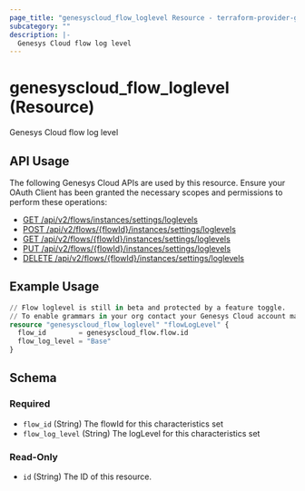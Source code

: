 ```yaml
---
page_title: "genesyscloud_flow_loglevel Resource - terraform-provider-genesyscloud"
subcategory: ""
description: |-
  Genesys Cloud flow log level
---
```

# genesyscloud_flow_loglevel (Resource)

Genesys Cloud flow log level

## API Usage
The following Genesys Cloud APIs are used by this resource. Ensure your OAuth Client has been granted the necessary scopes and permissions to perform these operations:

* [GET /api/v2/flows/instances/settings/loglevels](https://developer.genesys.cloud/platform/preview-apis#get-api-v2-flows-instances-settings-loglevels)
* [POST /api/v2/flows/{flowId}/instances/settings/loglevels](https://developer.genesys.cloud/platform/preview-apis#post-api-v2-flows--flowId--instances-settings-loglevels)
* [GET /api/v2/flows/{flowId}/instances/settings/loglevels](https://developer.genesys.cloud/platform/preview-apis#get-api-v2-flows--flowId--instances-settings-loglevels)
* [PUT /api/v2/flows/{flowId}/instances/settings/loglevels](https://developer.genesys.cloud/platform/preview-apis#put-api-v2-flows-instances-settings-loglevels-default)
* [DELETE /api/v2/flows/{flowId}/instances/settings/loglevels](https://developer.genesys.cloud/platform/preview-apis#delete-api-v2-flows-instances-settings-loglevels-default)

## Example Usage

```terraform
// Flow loglevel is still in beta and protected by a feature toggle.
// To enable grammars in your org contact your Genesys Cloud account manager
resource "genesyscloud_flow_loglevel" "flowLogLevel" {
  flow_id        = genesyscloud_flow.flow.id
  flow_log_level = "Base"
}
```

<!-- schema generated by tfplugindocs -->
## Schema

### Required

- `flow_id` (String) The flowId for this characteristics set
- `flow_log_level` (String) The logLevel for this characteristics set

### Read-Only

- `id` (String) The ID of this resource.

